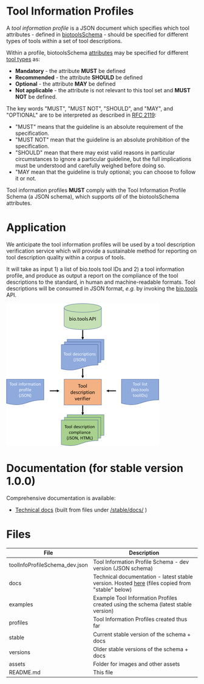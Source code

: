 # Tool Information Profiles

A *tool information profile* is a JSON document which specifies which tool attributes - defined in [biotoolsSchema](https://github.com/bio-tools/biotoolsSchema) - should be specified for different types of tools within a set of tool descriptions.

Within a profile, biotoolsSchema [attributes](https://biotoolsschema.readthedocs.io/en/latest/biotoolsschema_elements.html#) may be specified for different [tool types](https://biotoolsschema.readthedocs.io/en/latest/controlled_vocabularies.html#tool-type) as:  
* **Mandatory** - the attribute **MUST** be defined
* **Recommended** - the attribute **SHOULD** be defined
* **Optional** - the attribute **MAY** be defined
* **Not applicable** - the attribute is not relevant to this tool set and **MUST NOT** be defined.

The key words "MUST", "MUST NOT", "SHOULD", and "MAY", and "OPTIONAL" are to be interpreted as described in [RFC 2119](http://www.ietf.org/rfc/rfc2119.txt):

* "MUST" means that the guideline is an absolute requirement of the specification.
* "MUST NOT" mean that the guideline is an absolute prohibition of the specification.
* "SHOULD" mean that there may exist valid reasons in particular circumstances to ignore a particular guideline, but the full implications must be understood and carefully weighed before doing so.
* "MAY mean that the guideline is truly optional; you can choose to follow it or not.

Tool information profiles **MUST** comply with the Tool Information Profile Schema (a JSON schema), which supports *all* of the biotoolsSchema attributes.

# Application
We anticipate the tool information profiles will be used by a tool description verification service which will provide a sustainable method for reporting on tool description quality within a corpus of tools.

It will take as input 1) a list of bio.tools tool IDs and 2) a tool information profile, and produce as output a report on the compliance of the tool descriptions to the standard, in human and machine-readable formats. Tool descriptions will be consumed in JSON format, *e.g.* by invoking the [bio.tools](https://bio.tools) API.

![toolDescriptionVerifier](assets/toolDescriptionVerifier.png)

# Documentation (for stable version 1.0.0)
Comprehensive documentation is available: 
* [Technical docs](http://bio-tools.github.io/Tool-Information-Profiles/) (built from files under [/stable/docs/](https://github.com/bio-tools/toolInfoProfileSchema/tree/master/stable/docs) )

# Files

File                           | Description
----                           | -----------
toolInfoProfileSchema_dev.json | Tool Information Profile Schema - dev version (JSON schema)
docs                           | Technical documentation - latest stable version.  Hosted [here](http://bio-tools.github.io/Tool-Information-Profiles/) (files copied from "stable" below)
examples                       | Example Tool Information Profiles created using the schema (latest stable version)
profiles                       | Tool Information Profiles created thus far
stable                         | Current stable version of the schema + docs 
versions                       | Older stable versions of the schema + docs
assets                         | Folder for images and other assets
README.md		       | This file



